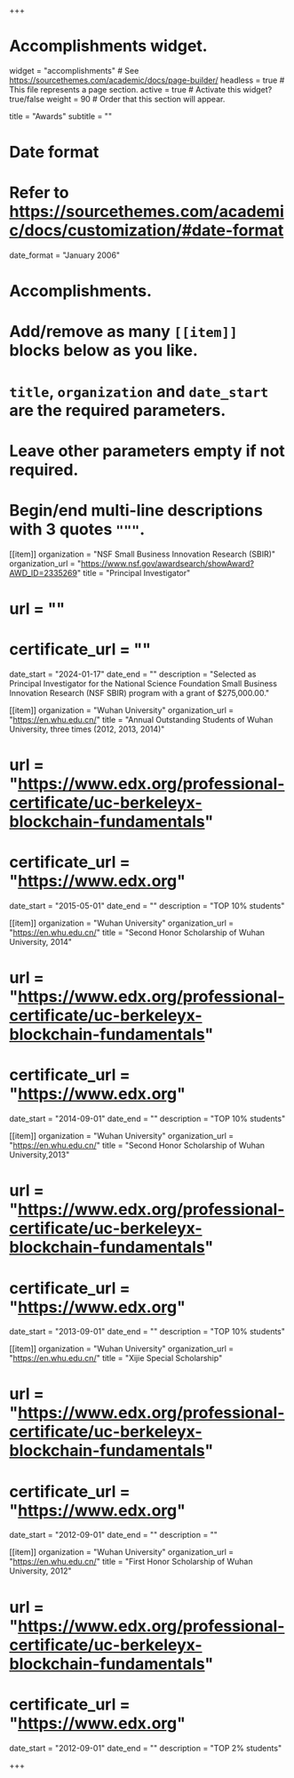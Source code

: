 +++
# Accomplishments widget.
widget = "accomplishments"  # See https://sourcethemes.com/academic/docs/page-builder/
headless = true  # This file represents a page section.
active = true  # Activate this widget? true/false
weight = 90  # Order that this section will appear.

title = "Awards"
subtitle = ""

# Date format
#   Refer to https://sourcethemes.com/academic/docs/customization/#date-format
date_format = "January 2006"

# Accomplishments.
#   Add/remove as many `[[item]]` blocks below as you like.
#   `title`, `organization` and `date_start` are the required parameters.
#   Leave other parameters empty if not required.
#   Begin/end multi-line descriptions with 3 quotes `"""`.



[[item]]
  organization = "NSF Small Business Innovation Research (SBIR)"
  organization_url = "https://www.nsf.gov/awardsearch/showAward?AWD_ID=2335269"
  title = "Principal Investigator"
  # url = ""
  # certificate_url = ""
  date_start = "2024-01-17"
  date_end = ""
  description = "Selected as Principal Investigator for the National Science Foundation Small Business Innovation Research (NSF SBIR) program with a grant of $275,000.00."
<!-- 

[[item]]
  organization = "Wuhan University"
  organization_url = "https://en.whu.edu.cn/"
  title = "Outstanding Graduates of Wuhan University"
  # url = ""
  # certificate_url = "https://www.coursera.org"
  date_start = "2015-06-01"
  date_end = ""
  description = "TOP 10% students" -->

[[item]]
  organization = "Wuhan University"
  organization_url = "https://en.whu.edu.cn/"
  title = "Annual Outstanding Students of Wuhan University, three times (2012, 2013, 2014)"
  # url = "https://www.edx.org/professional-certificate/uc-berkeleyx-blockchain-fundamentals"
  # certificate_url = "https://www.edx.org"
  date_start = "2015-05-01"
  date_end = ""
  description = "TOP 10% students"
  
[[item]]
  organization = "Wuhan University"
  organization_url = "https://en.whu.edu.cn/"
  title = "Second Honor Scholarship of Wuhan University, 2014"
  # url = "https://www.edx.org/professional-certificate/uc-berkeleyx-blockchain-fundamentals"
  # certificate_url = "https://www.edx.org"
  date_start = "2014-09-01"
  date_end = ""
  description = "TOP 10% students"

[[item]]
  organization = "Wuhan University"
  organization_url = "https://en.whu.edu.cn/"
  title = "Second Honor Scholarship of Wuhan University,2013"
  # url = "https://www.edx.org/professional-certificate/uc-berkeleyx-blockchain-fundamentals"
  # certificate_url = "https://www.edx.org"
  date_start = "2013-09-01"
  date_end = ""
  description = "TOP 10% students"


[[item]]
  organization = "Wuhan University"
  organization_url = "https://en.whu.edu.cn/"
  title = "Xijie Special Scholarship"
  # url = "https://www.edx.org/professional-certificate/uc-berkeleyx-blockchain-fundamentals"
  # certificate_url = "https://www.edx.org"
  date_start = "2012-09-01"
  date_end = ""
  description = ""

[[item]]
  organization = "Wuhan University"
  organization_url = "https://en.whu.edu.cn/"
  title = "First Honor Scholarship of Wuhan University, 2012"
  # url = "https://www.edx.org/professional-certificate/uc-berkeleyx-blockchain-fundamentals"
  # certificate_url = "https://www.edx.org"
  date_start = "2012-09-01"
  date_end = ""
  description = "TOP 2% students"

+++
